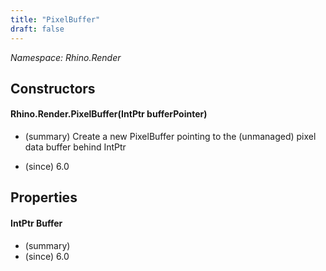 ```yaml
---
title: "PixelBuffer"
draft: false
---
```


*Namespace: Rhino.Render*
## Constructors
#### Rhino.Render.PixelBuffer(IntPtr bufferPointer)
- (summary) 
     Create a new PixelBuffer pointing to the
     (unmanaged) pixel data buffer behind IntPtr
     
- (since) 6.0
## Properties
#### IntPtr Buffer
- (summary) 
- (since) 6.0
